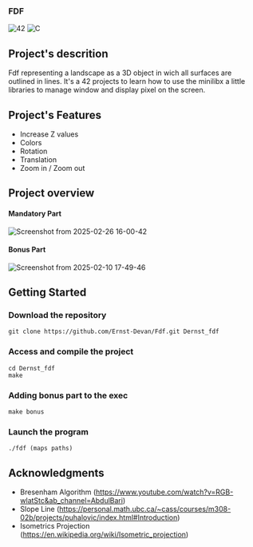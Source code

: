 ### FDF
![42](https://img.shields.io/badge/-42-black?style=for-the-badge&logo=42&logoColor=white) ![C](https://img.shields.io/badge/c-%2300599C.svg?style=for-the-badge&logo=c&logoColor=white)

## Project's descrition
Fdf representing a landscape as a 3D object in wich all surfaces are outlined in lines. It's a 42 projects to learn 
how to use the minilibx a little libraries to manage window and display pixel on the screen.

## Project's Features

- Increase Z values
- Colors
- Rotation
- Translation
- Zoom in / Zoom out

## Project overview

#### Mandatory Part
![Screenshot from 2025-02-26 16-00-42](https://github.com/user-attachments/assets/3e345687-5000-416a-95b2-58c5ed628631)

#### Bonus Part
![Screenshot from 2025-02-10 17-49-46](https://github.com/user-attachments/assets/77d92ef3-907a-41f5-9416-bf38ea20f974)

## Getting Started
### Download the repository
```
git clone https://github.com/Ernst-Devan/Fdf.git Dernst_fdf
```
### Access and compile the project
```
cd Dernst_fdf
make
```
### Adding bonus part to the exec
```
make bonus
```
### Launch the program
```
./fdf (maps paths)
```
## Acknowledgments

- Bresenham Algorithm (https://www.youtube.com/watch?v=RGB-wlatStc&ab_channel=AbdulBari)
- Slope Line (https://personal.math.ubc.ca/~cass/courses/m308-02b/projects/puhalovic/index.html#Introduction)
- Isometrics Projection (https://en.wikipedia.org/wiki/Isometric_projection)

